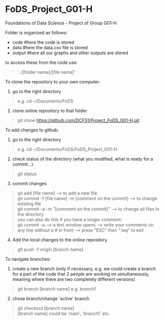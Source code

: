 # FoDS_Project_G01-H
Foundations of Data Science - Project of Group G01-H

Folder is organized as follows:
- code #here the code is stored
- data #here the data.csv file is stored
- output #here all our graphs and other outputs are stored

to access these from the code use:
> '../[folder name]/[file name]'

To clone the repository to your own computer:
1. go to the right directory
  
> e.g. cd ~/Documents/FoDS

2. clone online repository to that folder
  
> git clone https://github.com/DCF51/Project_FoDS_G01-H.git

To add changes to github:
1. go to the right directory
  
> e.g. cd ~/Documents/FoDS/FoDS_Project_G01-H

2. check status of the directory (what you modified, what is ready for a commit...)

> git status

3. commit changes

> git add [file name] --> to add a new file <br>
> git commit -f [file name] -m [comment on the commit] --> to change existing file <br>
> git commit -a -m "[comment on the commit]" --> to change all files in the directory <br>
> you can also do this if you have a longer comment: <br>
> git commit -a --> a text window opens --> write your comments on any line without a # in front --> press "ESC" then ":wq" to exit

4. Add the local changes to the online repository

> git push -f origin [branch name]
  
To navigate branches:
1. create a new branch (only if necessary, e.g. we could create a branch for a part of the code that 2 people are working on simultaneously, meaning where there are two completely different versions)

> git branch [branch name] e.g. branch1

2. chose branch/change 'active' branch

> git checkout [branch name] <br>
  [branch name] could be 'main', 'branch1' etc.
